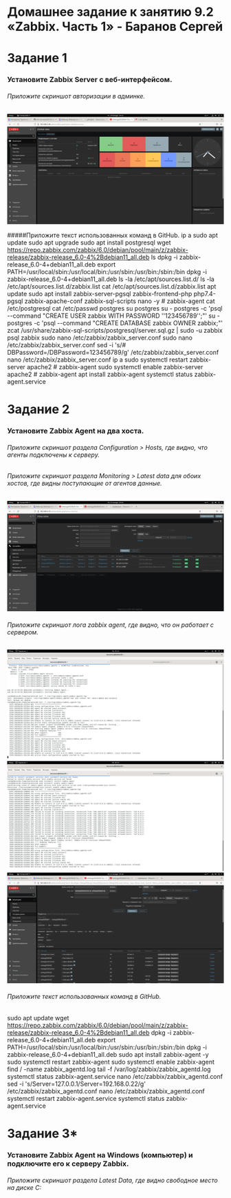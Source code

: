 # Домашнее задание к занятию 9.2 «Zabbix. Часть 1» - Баранов Сергей


# Задание 1

### Установите Zabbix Server с веб-интерфейсом.
###### Приложите скриншот авторизации в админке.
![monitoring](https://github.com/12sergey12/9.2_zabbix.-.1/blob/main/images/9-1-000.png)

#####Приложите текст использованных команд в GitHub.
ip a
sudo apt update
sudo apt upgrade
sudo apt install postgresql
wget https://repo.zabbix.com/zabbix/6.0/debian/pool/main/z/zabbix-release/zabbix-release_6.0-4%2Bdebian11_all.deb
ls
dpkg -i zabbix-release_6.0-4+debian11_all.deb
export PATH=/usr/local/sbin:/usr/local/bin:/usr/sbin:/usr/bin:/sbin:/bin
dpkg -i zabbix-release_6.0-4+debian11_all.deb
ls -la /etc/apt/sources.list.d/
ls -la /etc/apt/sources.list.d/zabbix.list
cat /etc/apt/sources.list.d/zabbix.list
apt update
sudo apt install zabbix-server-pgsql zabbix-frontend-php php7.4-pgsql zabbix-apache-conf zabbix-sql-scripts nano -y # zabbix-agent
cat /etc/postgresql
cat /etc/passwd
postgres
su postgres
su - postgres -c 'psql --command "CREATE USER zabbix WITH PASSWORD '\'123456789\'';"'
su - postgres -c 'psql --command "CREATE DATABASE zabbix OWNER zabbix;"'
zcat /usr/share/zabbix-sql-scripts/postgresql/server.sql.gz | sudo -u zabbix psql zabbix
sudo nano /etc/zabbix/zabbix_server.conf
sudo nano /etc/zabbix/zabbix_server.conf
sed -i 's/# DBPassword=/DBPassword=123456789/g' /etc/zabbix/zabbix_server.conf
nano /etc/zabbix/zabbix_server.conf
ip a
sudo systemctl restart zabbix-server apache2 # zabbix-agent
sudo systemctl enable zabbix-server apache2 # zabbix-agent
apt install zabbix-agent
systemctl status zabbix-agent.service


# Задание 2

### Установите Zabbix Agent на два хоста.

###### Приложите скриншот раздела Configuration > Hosts, где видно, что агенты подключены к серверу.
######  Приложите скриншот раздела Monitoring > Latest data для обоих хостов, где видны поступающие от агентов данные.
![monitoring](https://github.com/12sergey12/9.2_zabbix.-.1/blob/main/images/9-2-2%20config-hosts.png)
###### Приложите скриншот лога zabbix agent, где видно, что он работает с сервером.
![monitoring](https://github.com/12sergey12/9.2_zabbix.-.1/blob/main/images/9-2-2-agent-log-vm1.png)
![monitoring](https://github.com/12sergey12/9.2_zabbix.-.1/blob/main/images/9-2-2-agent-log-vm2.png)
![monitoring](https://github.com/12sergey12/9.2_zabbix.-.1/blob/main/images/9-2-3-latest%20data%20%D0%BE%D0%B1%D1%89%D0%B5%D0%B5.png)
###### Приложите текст использованных команд в GitHub.
sudo apt update
wget https://repo.zabbix.com/zabbix/6.0/debian/pool/main/z/zabbix-release/zabbix-release_6.0-4%2Bdebian11_all.deb
dpkg -i zabbix-release_6.0-4+debian11_all.deb
export PATH=/usr/local/sbin:/usr/local/bin:/usr/sbin:/usr/bin:/sbin:/bin
dpkg -i zabbix-release_6.0-4+debian11_all.deb
sudo apt install zabbix-agent -y
sudo systemctl restart zabbix-agent
sudo systemctl enable zabbix-agent
find / -name zabbix_agentd.log
tail -f /var/log/zabbix/zabbix_agentd.log
systemctl status zabbix-agent.service
nano /etc/zabbix/zabbix_agentd.conf
sed -i 's/Server=127.0.0.1/Server=192.168.0.22/g' /etc/zabbix/zabbix_agentd.conf
nano /etc/zabbix/zabbix_agentd.conf
systemctl restart zabbix-agent.service
systemctl status zabbix-agent.service


# Задание 3*

### Установите Zabbix Agent на Windows (компьютер) и подключите его к серверу Zabbix.

###### Приложите скриншот раздела Latest Data, где видно свободное место на диске C:

